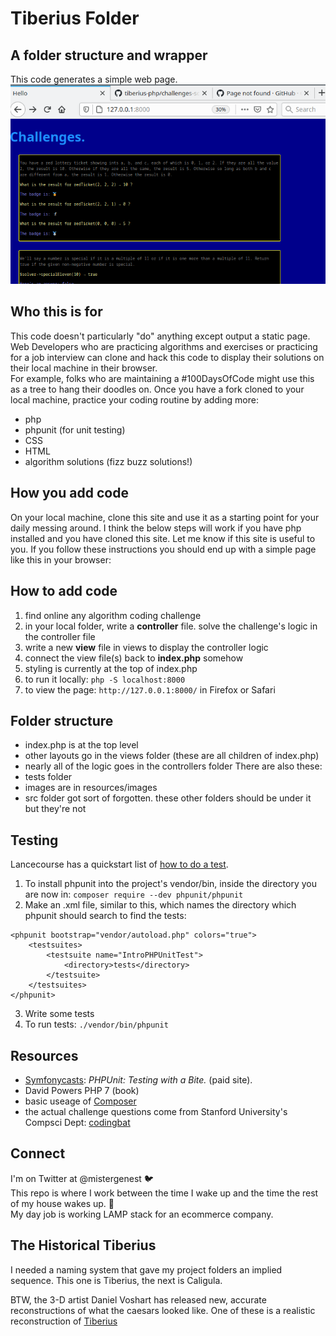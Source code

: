 # Tiberius Folder
## A folder structure and wrapper
This code generates a simple web page.  
![screenshot of the final result](https://raw.githubusercontent.com/atom-box/tiberius-php/master/resources/images/challenges-screenshot.png)
## Who this is for
This code doesn't particularly "do" anything except output a static page. Web Developers who are practicing algorithms and exercises or practicing for a job interview can clone and hack this code to display their solutions on their local machine in their browser. <br/>
For example, folks who are maintaining a #100DaysOfCode might use this as a tree to hang their doodles on.
Once you have a fork cloned to your local machine, practice your coding routine by adding more:
* php
* phpunit (for unit testing)
* CSS
* HTML   
* algorithm solutions (fizz buzz solutions!)
## How you add code
On your local machine, clone this site and use it as a starting point for your daily messing around. I think the below steps will work if you have php installed and you have cloned this site. Let me know if this site is useful to you. If you follow these instructions you should end up with a simple page like this in your browser:
 
## How to add code
1. find online any algorithm coding challenge
2. in your local folder, write a **controller** file. solve the challenge's logic in the controller file
3. write a new **view** file in views to display the controller logic
4. connect the view file(s) back to **index.php** somehow
5. styling is currently at the top of index.php
6. to run it locally: `php -S localhost:8000`
7. to view the page: `http://127.0.0.1:8000/` in Firefox or Safari
## Folder structure
* index.php is at the top level
* other layouts go in the views folder (these are all children of index.php)
* nearly all of the logic goes in the controllers folder
There are also these:
* tests folder
* images are in resources/images
* src folder got sort of forgotten.  these other folders should be under it but they're not
## Testing
Lancecourse has a quickstart list of [how to do a test](https://lancecourse.com/howto/a-quick-intro-to-testing-php-code-with-phpunit).
1. To install phpunit into the project's vendor/bin, inside the directory you are now in: `composer require --dev phpunit/phpunit`
2. Make an .xml file, similar to this, which names the directory which phpunit should search to find the tests:
```
<phpunit bootstrap="vendor/autoload.php" colors="true">
    <testsuites>
        <testsuite name="IntroPHPUnitTest">
            <directory>tests</directory>
        </testsuite>
    </testsuites>
</phpunit>
```
3. Write some tests
4. To run tests: `./vendor/bin/phpunit`

## Resources
* [Symfonycasts](https://symfonycasts.com/screencast/phpunit): *PHPUnit: Testing with a Bite.*  (paid site).
* David Powers PHP 7 (book)
* basic useage of [Composer](https://getcomposer.org/doc/01-basic-usage.md)
* the actual challenge questions come from Stanford University's Compsci Dept: [codingbat](https://codingbat.com/)

## Connect
I'm on Twitter at @mistergenest    	&#x1f426; <br/>
This repo is where I work between the time I wake up and the time the rest of my house wakes up. &#x1f304; <br/>
My day job is working LAMP stack for an ecommerce company.  
## The Historical Tiberius
I needed a naming system that gave my project folders an implied sequence.  This one is Tiberius, the next is Caligula. 

BTW, the 3-D artist Daniel Voshart has released new, accurate reconstructions of what the caesars looked like. One of these is a realistic reconstruction of [Tiberius](https://www.ancient.eu/image/12979/tiberius-facial-reconstruction/)


